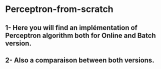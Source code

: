 # Perceptron-from-scratch

## 1- Here you will find an implémentation of Perceptron algorithm both for Online and Batch version.
## 2- Also a comparaison between both versions.
